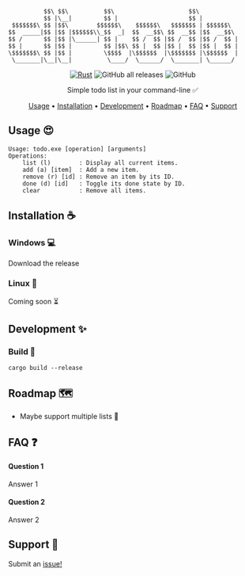 ```
          $$\ $$\          $$\                     $$\           
          $$ |\__|         $$ |                    $$ |          
 $$$$$$$\ $$ |$$\        $$$$$$\    $$$$$$\   $$$$$$$ | $$$$$$\  
$$  _____|$$ |$$ |$$$$$$\\_$$  _|  $$  __$$\ $$  __$$ |$$  __$$\ 
$$ /      $$ |$$ |\______| $$ |    $$ /  $$ |$$ /  $$ |$$ /  $$ |
$$ |      $$ |$$ |         $$ |$$\ $$ |  $$ |$$ |  $$ |$$ |  $$ |
\$$$$$$$\ $$ |$$ |         \$$$$  |\$$$$$$  |\$$$$$$$ |\$$$$$$  |
 \_______|\__|\__|          \____/  \______/  \_______| \______/ 
``` 
<div align="center">

[![Rust](https://github.com/mackeper/cli-todo/actions/workflows/rust.yml/badge.svg)](https://github.com/mackeper/cli-todo/actions/workflows/rust.yml)
![GitHub all releases](https://img.shields.io/github/downloads/mackeper/cli-todo/total)
![GitHub](https://img.shields.io/github/license/mackeper/cli-todo)

Simple todo list in your command-line :white_check_mark:

[Usage](#usage-heart_eyes) •
[Installation](#installation-coffee) •
[Development](#development-sparkles) •
[Roadmap](#roadmap-world_map) •
[FAQ](#faq-question) •
[Support](#support-love_letter)  



</div>

## Usage :heart_eyes:
```
Usage: todo.exe [operation] [arguments]
Operations:
    list (l)        : Display all current items.
    add (a) [item]  : Add a new item.
    remove (r) [id] : Remove an item by its ID.
    done (d) [id]   : Toggle its done state by ID.
    clear           : Remove all items.
```

## Installation :coffee:
### Windows :computer:
Download the release

### Linux :penguin:
Coming soon :hourglass_flowing_sand:

## Development :sparkles:
### Build :hammer:
```
cargo build --release
```
    
## Roadmap :world_map:
- Maybe support multiple lists :floppy_disk:

## FAQ :question:

#### Question 1

Answer 1

#### Question 2

Answer 2

## Support :love_letter:

Submit an [issue!](https://github.com/mackeper/DesktopAutomation/issues/new?assignees=&labels=question&projects=&template=question.yaml&title=%5BQUESTION%5D+%3Ctitle%3E)
